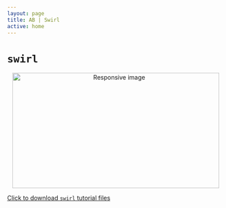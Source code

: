 ```yaml
---
layout: page
title: AB | Swirl
active: home
---
```


# `swirl`
<center>
<img src="http://swirlstats.com/images/swirl_new_large_final.png" width="480" height="269" class="img-responsive" alt="Responsive image">
</center>

[Click to download `swirl` tutorial files](http://aaronbaggett.com/files/swirl_courses-master.zip)
